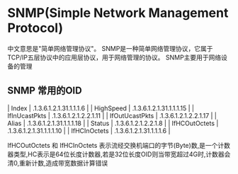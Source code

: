 # SNMP(Simple Network Management Protocol)

中文意思是"简单网络管理协议"。 SNMP是一种简单网络管理协议，它属于TCP/IP五层协议中的应用层协议，用于网络管理的协议。 SNMP主要用于网络设备的管理

## SNMP 常用的OID

| Index          | .1.3.6.1.2.1.31.1.1.1.6   |
| HighSpeed      | .1.3.6.1.2.1.31.1.1.1.15  |
| IfInUcastPkts  | .1.3.6.1.2.1.2.2.1.11     |
| IfOutUcastPkts | .1.3.6.1.2.1.2.2.1.17     | 
| Alias          | .1.3.6.1.2.1.31.1.1.1.18  |
| Status         | .1.3.6.1.2.1.2.2.1.8      |
| IfHCOutOctets  | .1.3.6.1.2.1.31.1.1.1.10  |
| IfHCInOctets   | .1.3.6.1.2.1.31.1.1.1.6   |

IfHCOutOctets 和 IfHCInOctets 表示流经交换机端口的字节(Byte)数,是一个计数器类型,HC表示是64位长度计数器,若是32位长度OID则当带宽超过4G时,计数器会清0,重新计数,造成带宽数据计算错误
